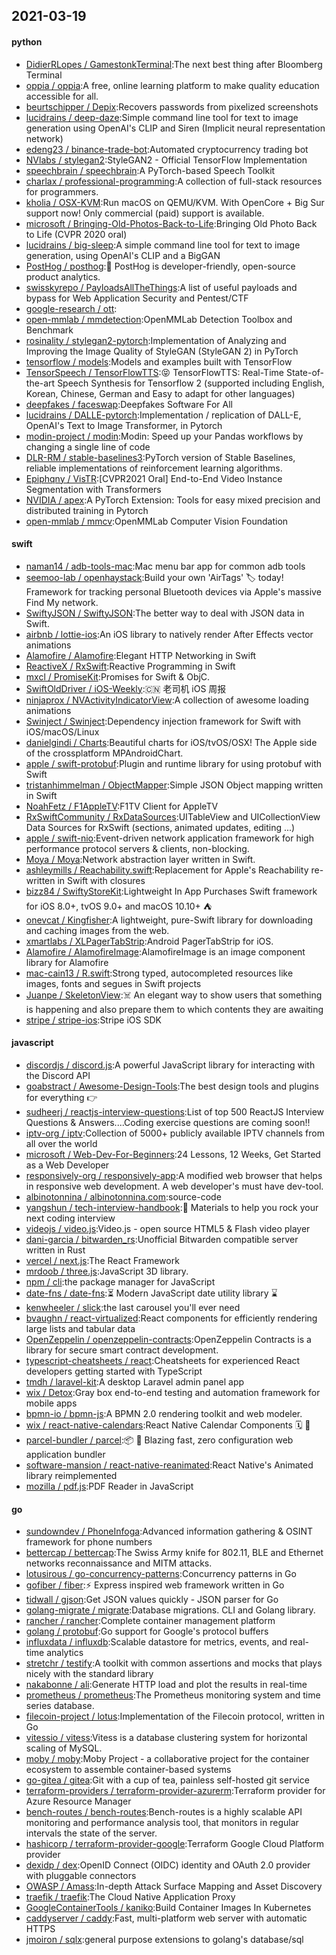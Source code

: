 ## 2021-03-19

#### python
* [DidierRLopes / GamestonkTerminal](https://github.com/DidierRLopes/GamestonkTerminal):The next best thing after Bloomberg Terminal
* [oppia / oppia](https://github.com/oppia/oppia):A free, online learning platform to make quality education accessible for all.
* [beurtschipper / Depix](https://github.com/beurtschipper/Depix):Recovers passwords from pixelized screenshots
* [lucidrains / deep-daze](https://github.com/lucidrains/deep-daze):Simple command line tool for text to image generation using OpenAI's CLIP and Siren (Implicit neural representation network)
* [edeng23 / binance-trade-bot](https://github.com/edeng23/binance-trade-bot):Automated cryptocurrency trading bot
* [NVlabs / stylegan2](https://github.com/NVlabs/stylegan2):StyleGAN2 - Official TensorFlow Implementation
* [speechbrain / speechbrain](https://github.com/speechbrain/speechbrain):A PyTorch-based Speech Toolkit
* [charlax / professional-programming](https://github.com/charlax/professional-programming):A collection of full-stack resources for programmers.
* [kholia / OSX-KVM](https://github.com/kholia/OSX-KVM):Run macOS on QEMU/KVM. With OpenCore + Big Sur support now! Only commercial (paid) support is available.
* [microsoft / Bringing-Old-Photos-Back-to-Life](https://github.com/microsoft/Bringing-Old-Photos-Back-to-Life):Bringing Old Photo Back to Life (CVPR 2020 oral)
* [lucidrains / big-sleep](https://github.com/lucidrains/big-sleep):A simple command line tool for text to image generation, using OpenAI's CLIP and a BigGAN
* [PostHog / posthog](https://github.com/PostHog/posthog):🦔
PostHog is developer-friendly, open-source product analytics.
* [swisskyrepo / PayloadsAllTheThings](https://github.com/swisskyrepo/PayloadsAllTheThings):A list of useful payloads and bypass for Web Application Security and Pentest/CTF
* [google-research / ott](https://github.com/google-research/ott):
* [open-mmlab / mmdetection](https://github.com/open-mmlab/mmdetection):OpenMMLab Detection Toolbox and Benchmark
* [rosinality / stylegan2-pytorch](https://github.com/rosinality/stylegan2-pytorch):Implementation of Analyzing and Improving the Image Quality of StyleGAN (StyleGAN 2) in PyTorch
* [tensorflow / models](https://github.com/tensorflow/models):Models and examples built with TensorFlow
* [TensorSpeech / TensorFlowTTS](https://github.com/TensorSpeech/TensorFlowTTS):😝
TensorFlowTTS: Real-Time State-of-the-art Speech Synthesis for Tensorflow 2 (supported including English, Korean, Chinese, German and Easy to adapt for other languages)
* [deepfakes / faceswap](https://github.com/deepfakes/faceswap):Deepfakes Software For All
* [lucidrains / DALLE-pytorch](https://github.com/lucidrains/DALLE-pytorch):Implementation / replication of DALL-E, OpenAI's Text to Image Transformer, in Pytorch
* [modin-project / modin](https://github.com/modin-project/modin):Modin: Speed up your Pandas workflows by changing a single line of code
* [DLR-RM / stable-baselines3](https://github.com/DLR-RM/stable-baselines3):PyTorch version of Stable Baselines, reliable implementations of reinforcement learning algorithms.
* [Epiphqny / VisTR](https://github.com/Epiphqny/VisTR):[CVPR2021 Oral] End-to-End Video Instance Segmentation with Transformers
* [NVIDIA / apex](https://github.com/NVIDIA/apex):A PyTorch Extension: Tools for easy mixed precision and distributed training in Pytorch
* [open-mmlab / mmcv](https://github.com/open-mmlab/mmcv):OpenMMLab Computer Vision Foundation

#### swift
* [naman14 / adb-tools-mac](https://github.com/naman14/adb-tools-mac):Mac menu bar app for common adb tools
* [seemoo-lab / openhaystack](https://github.com/seemoo-lab/openhaystack):Build your own 'AirTags'
🏷
today! Framework for tracking personal Bluetooth devices via Apple's massive Find My network.
* [SwiftyJSON / SwiftyJSON](https://github.com/SwiftyJSON/SwiftyJSON):The better way to deal with JSON data in Swift.
* [airbnb / lottie-ios](https://github.com/airbnb/lottie-ios):An iOS library to natively render After Effects vector animations
* [Alamofire / Alamofire](https://github.com/Alamofire/Alamofire):Elegant HTTP Networking in Swift
* [ReactiveX / RxSwift](https://github.com/ReactiveX/RxSwift):Reactive Programming in Swift
* [mxcl / PromiseKit](https://github.com/mxcl/PromiseKit):Promises for Swift & ObjC.
* [SwiftOldDriver / iOS-Weekly](https://github.com/SwiftOldDriver/iOS-Weekly):🇨🇳
老司机 iOS 周报
* [ninjaprox / NVActivityIndicatorView](https://github.com/ninjaprox/NVActivityIndicatorView):A collection of awesome loading animations
* [Swinject / Swinject](https://github.com/Swinject/Swinject):Dependency injection framework for Swift with iOS/macOS/Linux
* [danielgindi / Charts](https://github.com/danielgindi/Charts):Beautiful charts for iOS/tvOS/OSX! The Apple side of the crossplatform MPAndroidChart.
* [apple / swift-protobuf](https://github.com/apple/swift-protobuf):Plugin and runtime library for using protobuf with Swift
* [tristanhimmelman / ObjectMapper](https://github.com/tristanhimmelman/ObjectMapper):Simple JSON Object mapping written in Swift
* [NoahFetz / F1AppleTV](https://github.com/NoahFetz/F1AppleTV):F1TV Client for AppleTV
* [RxSwiftCommunity / RxDataSources](https://github.com/RxSwiftCommunity/RxDataSources):UITableView and UICollectionView Data Sources for RxSwift (sections, animated updates, editing ...)
* [apple / swift-nio](https://github.com/apple/swift-nio):Event-driven network application framework for high performance protocol servers & clients, non-blocking.
* [Moya / Moya](https://github.com/Moya/Moya):Network abstraction layer written in Swift.
* [ashleymills / Reachability.swift](https://github.com/ashleymills/Reachability.swift):Replacement for Apple's Reachability re-written in Swift with closures
* [bizz84 / SwiftyStoreKit](https://github.com/bizz84/SwiftyStoreKit):Lightweight In App Purchases Swift framework for iOS 8.0+, tvOS 9.0+ and macOS 10.10+
⛺
* [onevcat / Kingfisher](https://github.com/onevcat/Kingfisher):A lightweight, pure-Swift library for downloading and caching images from the web.
* [xmartlabs / XLPagerTabStrip](https://github.com/xmartlabs/XLPagerTabStrip):Android PagerTabStrip for iOS.
* [Alamofire / AlamofireImage](https://github.com/Alamofire/AlamofireImage):AlamofireImage is an image component library for Alamofire
* [mac-cain13 / R.swift](https://github.com/mac-cain13/R.swift):Strong typed, autocompleted resources like images, fonts and segues in Swift projects
* [Juanpe / SkeletonView](https://github.com/Juanpe/SkeletonView):☠️
An elegant way to show users that something is happening and also prepare them to which contents they are awaiting
* [stripe / stripe-ios](https://github.com/stripe/stripe-ios):Stripe iOS SDK

#### javascript
* [discordjs / discord.js](https://github.com/discordjs/discord.js):A powerful JavaScript library for interacting with the Discord API
* [goabstract / Awesome-Design-Tools](https://github.com/goabstract/Awesome-Design-Tools):The best design tools and plugins for everything
👉
* [sudheerj / reactjs-interview-questions](https://github.com/sudheerj/reactjs-interview-questions):List of top 500 ReactJS Interview Questions & Answers....Coding exercise questions are coming soon!!
* [iptv-org / iptv](https://github.com/iptv-org/iptv):Collection of 5000+ publicly available IPTV channels from all over the world
* [microsoft / Web-Dev-For-Beginners](https://github.com/microsoft/Web-Dev-For-Beginners):24 Lessons, 12 Weeks, Get Started as a Web Developer
* [responsively-org / responsively-app](https://github.com/responsively-org/responsively-app):A modified web browser that helps in responsive web development. A web developer's must have dev-tool.
* [albinotonnina / albinotonnina.com](https://github.com/albinotonnina/albinotonnina.com):source-code
* [yangshun / tech-interview-handbook](https://github.com/yangshun/tech-interview-handbook):💯
Materials to help you rock your next coding interview
* [videojs / video.js](https://github.com/videojs/video.js):Video.js - open source HTML5 & Flash video player
* [dani-garcia / bitwarden_rs](https://github.com/dani-garcia/bitwarden_rs):Unofficial Bitwarden compatible server written in Rust
* [vercel / next.js](https://github.com/vercel/next.js):The React Framework
* [mrdoob / three.js](https://github.com/mrdoob/three.js):JavaScript 3D library.
* [npm / cli](https://github.com/npm/cli):the package manager for JavaScript
* [date-fns / date-fns](https://github.com/date-fns/date-fns):⏳
Modern JavaScript date utility library
⌛️
* [kenwheeler / slick](https://github.com/kenwheeler/slick):the last carousel you'll ever need
* [bvaughn / react-virtualized](https://github.com/bvaughn/react-virtualized):React components for efficiently rendering large lists and tabular data
* [OpenZeppelin / openzeppelin-contracts](https://github.com/OpenZeppelin/openzeppelin-contracts):OpenZeppelin Contracts is a library for secure smart contract development.
* [typescript-cheatsheets / react](https://github.com/typescript-cheatsheets/react):Cheatsheets for experienced React developers getting started with TypeScript
* [tmdh / laravel-kit](https://github.com/tmdh/laravel-kit):A desktop Laravel admin panel app
* [wix / Detox](https://github.com/wix/Detox):Gray box end-to-end testing and automation framework for mobile apps
* [bpmn-io / bpmn-js](https://github.com/bpmn-io/bpmn-js):A BPMN 2.0 rendering toolkit and web modeler.
* [wix / react-native-calendars](https://github.com/wix/react-native-calendars):React Native Calendar Components
🗓️
📆
* [parcel-bundler / parcel](https://github.com/parcel-bundler/parcel):📦
🚀
Blazing fast, zero configuration web application bundler
* [software-mansion / react-native-reanimated](https://github.com/software-mansion/react-native-reanimated):React Native's Animated library reimplemented
* [mozilla / pdf.js](https://github.com/mozilla/pdf.js):PDF Reader in JavaScript

#### go
* [sundowndev / PhoneInfoga](https://github.com/sundowndev/PhoneInfoga):Advanced information gathering & OSINT framework for phone numbers
* [bettercap / bettercap](https://github.com/bettercap/bettercap):The Swiss Army knife for 802.11, BLE and Ethernet networks reconnaissance and MITM attacks.
* [lotusirous / go-concurrency-patterns](https://github.com/lotusirous/go-concurrency-patterns):Concurrency patterns in Go
* [gofiber / fiber](https://github.com/gofiber/fiber):⚡️
Express inspired web framework written in Go
* [tidwall / gjson](https://github.com/tidwall/gjson):Get JSON values quickly - JSON parser for Go
* [golang-migrate / migrate](https://github.com/golang-migrate/migrate):Database migrations. CLI and Golang library.
* [rancher / rancher](https://github.com/rancher/rancher):Complete container management platform
* [golang / protobuf](https://github.com/golang/protobuf):Go support for Google's protocol buffers
* [influxdata / influxdb](https://github.com/influxdata/influxdb):Scalable datastore for metrics, events, and real-time analytics
* [stretchr / testify](https://github.com/stretchr/testify):A toolkit with common assertions and mocks that plays nicely with the standard library
* [nakabonne / ali](https://github.com/nakabonne/ali):Generate HTTP load and plot the results in real-time
* [prometheus / prometheus](https://github.com/prometheus/prometheus):The Prometheus monitoring system and time series database.
* [filecoin-project / lotus](https://github.com/filecoin-project/lotus):Implementation of the Filecoin protocol, written in Go
* [vitessio / vitess](https://github.com/vitessio/vitess):Vitess is a database clustering system for horizontal scaling of MySQL.
* [moby / moby](https://github.com/moby/moby):Moby Project - a collaborative project for the container ecosystem to assemble container-based systems
* [go-gitea / gitea](https://github.com/go-gitea/gitea):Git with a cup of tea, painless self-hosted git service
* [terraform-providers / terraform-provider-azurerm](https://github.com/terraform-providers/terraform-provider-azurerm):Terraform provider for Azure Resource Manager
* [bench-routes / bench-routes](https://github.com/bench-routes/bench-routes):Bench-routes is a highly scalable API monitoring and performance analysis tool, that monitors in regular intervals the state of the server.
* [hashicorp / terraform-provider-google](https://github.com/hashicorp/terraform-provider-google):Terraform Google Cloud Platform provider
* [dexidp / dex](https://github.com/dexidp/dex):OpenID Connect (OIDC) identity and OAuth 2.0 provider with pluggable connectors
* [OWASP / Amass](https://github.com/OWASP/Amass):In-depth Attack Surface Mapping and Asset Discovery
* [traefik / traefik](https://github.com/traefik/traefik):The Cloud Native Application Proxy
* [GoogleContainerTools / kaniko](https://github.com/GoogleContainerTools/kaniko):Build Container Images In Kubernetes
* [caddyserver / caddy](https://github.com/caddyserver/caddy):Fast, multi-platform web server with automatic HTTPS
* [jmoiron / sqlx](https://github.com/jmoiron/sqlx):general purpose extensions to golang's database/sql
